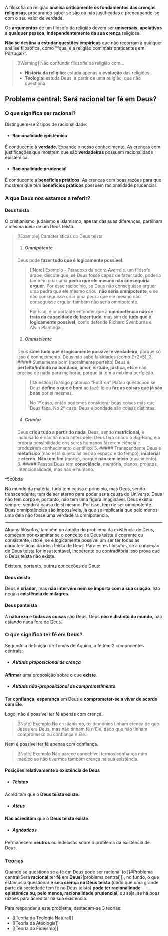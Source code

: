 A filosofia da religião **analisa criticamente os fundamentos das crenças religiosas**, procurando saber se são ou não justificadas e preocupando-se com o seu valor de verdade.

Os **argumentos** de um filósofo da religião devem ser **universais, apelativos a qualquer pessoa**, **independentemente da sua crença** religiosa.

**Não se destina a estudar questões empíricas** que não recorram a qualquer análise filosófica, como "“qual é a religião com mais praticantes em Portugal?”.

>[!Warning] Não confundir filosofia da religião com...
>- **História da religião**: estuda apenas a **evolução** das religiões.
>- **Teologia**: estuda Deus, a partir de uma religião, que não questiona.


## Problema central: Será **racional** ter **fé** em **Deus**?
### O que significa ser **racional**?
Distinguem-se 2 tipos de racionalidade:
- #### Racionalidade epistémica
É conducente à **verdade**. Expande o nosso conhecimento.
As crenças com justificações que mostrem que são **verdadeiras** possuem racionalidade epistémica.
- #### Racionalidade prudencial
É conducente a **benefícios práticos**.
As crenças com boas razões para que mostrem que têm **benefícios práticos** possuem racionalidade prudencial.

### A que **Deus** nos estamos a referir?
#### Deus teísta
O cristianismo, judaísmo e islamismo, apesar das suas diferenças, partilham a mesma ideia de um Deus teísta.

>[!Example] Características do Deus teísta
>1. ##### Omnipotente
>  Deus pode **fazer tudo que é logicamente possível**.
>  >[!Note] Exemplo - Paradoxo da pedra
>  >Averróis, um filósofo árabe, discute que, se Deus fosse capaz de fazer tudo, poderia também criar uma **pedra que ele mesmo não conseguiria erguer**. Por esse raciocínio, se Deus não conseguisse erguer uma pedra que ele mesmo criou, **não seria omnipotente**, e se não conseguisse criar uma pedra que ele mesmo não conseguisse erguer, também não seria omnipotente.
>  >
>  >Por isso, é importante entender que a **omnipotência não se trata da capacidade de fazer tudo**, mas sim de **tudo que é logicamente possível**, como defende Richard Swinburne e Alvin Plantinga.
>  
>2. ##### Omnisciente
>  Deus **sabe tudo que é logicamente possível e verdadeiro**, porque só isso é conhecimento. Deus não sabe falsidades (como 2+2=5).
>3. ##### Sumamente bom (moralmente perfeito)
>   Deus é **perfeito/infinito na bondade, amor, virtude, justiça, etc** e não precisa de nada para melhorar, porque já tem a máxima perfeição.
>   >[!Question] Diálogo platónico “Eutífron”
>   >Platão questionou se Deus **define o que é bom** ao fazê-lo ou **faz as coisas que já são boas** por si mesmas.
>   >
>   >No 1º caso, então podemos considerar boas coisas más que Deus faça. No 2º caso, Deus e bondade são coisas distintas.
>   
>4. ##### Criador
>   Deus **criou tudo a partir do nada**.
>   Deus, sendo **matricional**, é incausado e não há nada antes dele. Deus terá criado o Big-Bang e a própria possibilidade dos seres humanos fazerem ciência e produzirem conhecimento científico.
>5. ##### Transcendente
>   Deus é **metafísico** (não está sujeito às leis do espaço e do tempo), **imaterial** e **eterno**. **Não tem fim** (morte), porque **não tem início** (nascimento).
>6. ##### Pessoa
>   Deus tem **consciência**, memória, planos, projetos, intencionalidade, mas não é humano.

^5c0bda

No mundo da matéria, tudo tem causa e princípio, mas Deus, sendo transcendente, tem de ser eterno para poder ser a causa do Universo.
Deus não tem corpo e, portanto, não tem uma figura imaginável.
Deus existiu sempre, sendo a causa de si mesmo. Por isso, tem de ser omnipotente. Duas omnipotências são impossíveis, já que se implicaria que pelo menos uma dela não fosse uma verdadeira omnipotência.

---
Alguns filósofos, também no âmbito do problema da existência de Deus, começam por examinar se o conceito de Deus teísta é coerente ou consistente, isto é, se é logicamente possível um ser ter todas as características da ideia teísta de Deus.
Para estes filósofos, se a conceção de Deus teísta for insustentável, incoerente ou contraditória isso prova que o Deus teísta não existe.

Existem, portanto, outras conceções de Deus:
#### Deus deísta
Deus é **criador**, mas **não intervém nem se importa com a sua criação**. Isto nega a **existência de milagres**.
#### Deus panteísta
A **natureza** e **todas as coisas** são Deus. Deus **não é distinto do mundo**, não estando nada fora de Deus.
### O que significa ter **fé** em Deus?
Segundo a definição de Tomás de Aquino, a fé tem 2 componentes centrais:
- ##### Atitude proposicional de crença
**Afirmar** uma proposição sobre o que **existe**.
- ##### Atitude não-proposicional de comprometimento
Ter **confiança**, **esperança** em Deus e **comprometer-se a viver de acordo com Ele**.

Logo, não é possível ter fé apenas com crença.
>[!Note] Exemplo
>No cristianismo, os demónios tinham crença de que Jesus era Deus, mas não tinham fé n'Ele, dado que não tinham compromisso ou confiança n'Ele.

Nem é possível ter fé apenas com confiança.
>[!Note] Exemplo
>Não parece concebível termos confiança num médico se não tivermos também crença na sua existência.

#### Posições relativamente à existência de Deus
- ##### Teístas
Acreditam que o **Deus teísta existe**.
- ##### Ateus
**Não acreditam** que o **Deus teísta existe**.
- ##### Agnósticos
Permanecem **neutros** ou indecisos sobre o problema da existência de Deus.

### Teorias
Quando se questiona se a fé em Deus pode ser racional (o [[#Problema central Será **racional** ter **fé** em **Deus**?|problema central]]), no fundo, o que estamos a questionar é **se a crença no Deus teísta** (dado que uma grande parte da sociedade tem fé no Deus teísta) **pode ter racionalidade epistémica ou, pelo menos, racionalidade prudencial**, ou seja, se há boas razões para acreditar na sua existência.

Para responder a este problema, destacam-se 3 teorias:
- [[Teoria da Teologia Natural]]
- [[Teoria da Ateologia]]
- [[Teoria do Fideísmo]]